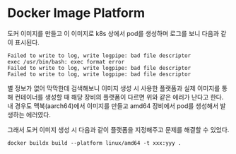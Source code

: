 # Docker Image Platform

도커 이미지를 만들고 이 이미지로 k8s 상에서 pod를 생성하며 로그를 보니 다음과 같이 표시된다.

```
Failed to write to log, write logpipe: bad file descriptor
exec /usr/bin/bash: exec format error
Failed to write to log, write logpipe: bad file descriptor
Failed to write to log, write logpipe: bad file descriptor
```

별 정보가 없어 막막한데 검색해보니 이미지 생성 시 사용한 플랫폼과 실제 이미지를 통해 컨테이너를 생성할 때 해당 장비의 플랫폼이 다르면 위와 같은 에러가 난다고 한다.
내 경우도 맥북(aarch64)에서 이미지를 만들고 amd64 장비에서 pod를 생성해서 발생하는 에러였다.

그래서 도커 이미지 생성 시 다음과 같이 플랫폼을 지정해주고 문제를 해결할 수 있었다.

```
docker buildx build --platform linux/amd64 -t xxx:yyy .
```
